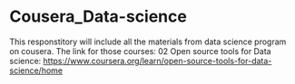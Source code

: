 # Cousera_Data-science
This responstitory will include all the materials from data science program on cousera. 
The link for those courses: 
02 Open source tools for Data science:  https://www.coursera.org/learn/open-source-tools-for-data-science/home 
